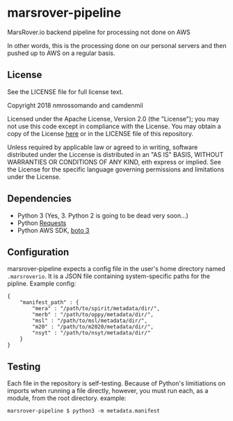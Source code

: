 # marsrover-pipeline
MarsRover.io backend pipeline for processing not done on AWS

In other words, this is the processing done on our personal servers and then pushed up to AWS on a regular basis.

## License

See the LICENSE file for full license text.

Copyright 2018 nmrossomando and camdenmil

Licensed under the Apache License, Version 2.0 (the "License");
you may not use this code except in compliance with the License.
You may obtain a copy of the License [here](http://www.apache.org/licenses/LICENSE-2.0)
or in the LICENSE file of this repository.

Unless required by applicable law or agreed to in writing, software
distributed under the Liccense is distributed in an "AS IS" BASIS,
WITHOUT WARRANTIES OR CONDITIONS OF ANY KIND, eith express or implied.
See the License for the specific language governing permissions and
limitations under the License.

## Dependencies
*	Python 3 (Yes, 3. Python 2 is going to be dead very soon...)
*	Python [Requests](http://docs.python-requests.org/en/master/)
*	Python AWS SDK, [boto 3](https://aws.amazon.com/sdk-for-python/)

## Configuration
marsrover-pipeline expects a config file in the user's home directory named `.marsroverio`.
It is a JSON file containing system-specific paths for the pipline. Example config:

	{
		"manifest_path" : {
			"mera" : "/path/to/spirit/metadata/dir/",
			"merb" : "/path/to/oppy/metadata/dir/",
			"msl" : "/path/to/msl/metadata/dir/",
			"m20" : "/path/to/m2020/metadata/dir/",
			"nsyt" : "/path/to/nsyt/metadata/dir/"
		}
	}

## Testing
Each file in the repository is self-testing. Because of Python's limitiations on imports when running a file
directly, however, you must run each, as a module, from the root directory. example:

    marsrover-pipeline $ python3 -m metadata.manifest

